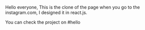 Hello everyone,
This is the clone of the page when you go to the instagram.com, I designed it in react.js.

You can check the project on #hello
